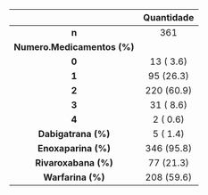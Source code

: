 

|            &nbsp;             |  Quantidade   |
|:-----------------------------:|:----------:|
|             **n**             |    361     |
|  **Numero.Medicamentos (%)**  |            |
|             **0**             | 13 ( 3.6)  |
|             **1**             | 95 (26.3)  |
|             **2**             | 220 (60.9) |
|             **3**             | 31 ( 8.6)  |
|             **4**             |  2 ( 0.6)  |
|   **Dabigatrana (%)**   |  5 ( 1.4)  |
|   **Enoxaparina (%)**   | 346 (95.8) |
|  **Rivaroxabana (%)**   | 77 (21.3)  |
|    **Warfarina (%)**    | 208 (59.6) |

